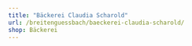 ```yaml
---
title: "Bäckerei Claudia Scharold"
url: /breitenguessbach/baeckerei-claudia-scharold/
shop: Bäckerei
---
```

